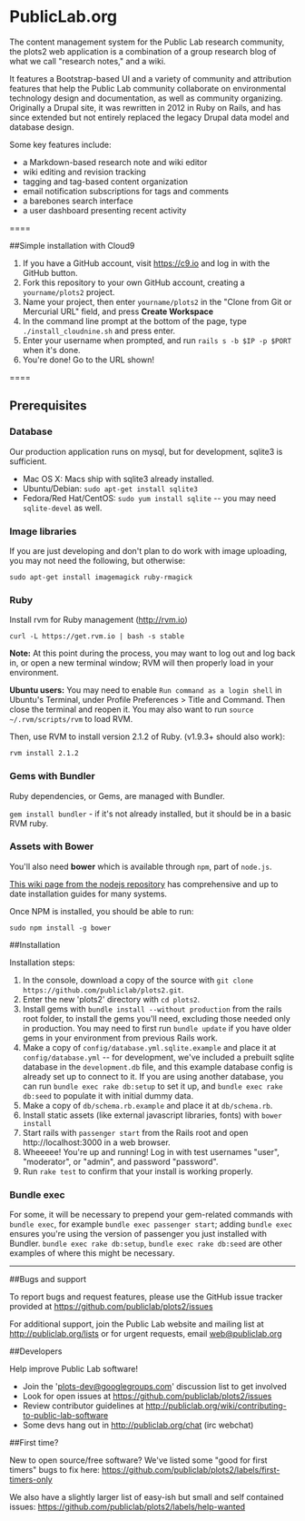 PublicLab.org
======

The content management system for the Public Lab research community, the plots2 web application is a combination of a group research blog of what we call "research notes," and a wiki. 

It features a Bootstrap-based UI and a variety of community and attribution features that help the Public Lab community collaborate on environmental technology design and documentation, as well as community organizing. Originally a Drupal site, it was rewritten in 2012 in Ruby on Rails, and has since extended but not entirely replaced the legacy Drupal data model and database design. 

Some key features include:

* a Markdown-based research note and wiki editor
* wiki editing and revision tracking
* tagging and tag-based content organization
* email notification subscriptions for tags and comments
* a barebones search interface
* a user dashboard presenting recent activity


====

##Simple installation with Cloud9

1. If you have a GitHub account, visit https://c9.io and log in with the GitHub button.
2. Fork this repository to your own GitHub account, creating a `yourname/plots2` project.
3. Name your project, then enter `yourname/plots2` in the "Clone from Git or Mercurial URL" field, and press **Create Workspace** 
4. In the command line prompt at the bottom of the page, type `./install_cloudnine.sh` and press enter.
5. Enter your username when prompted, and run `rails s -b $IP -p $PORT` when it's done.
6. You're done! Go to the URL shown!


====

## Prerequisites

### Database

Our production application runs on mysql, but for development, sqlite3 is sufficient.

* Mac OS X: Macs ship with sqlite3 already installed.
* Ubuntu/Debian: `sudo apt-get install sqlite3`
* Fedora/Red Hat/CentOS: `sudo yum install sqlite` -- you may need `sqlite-devel` as well.


### Image libraries

If you are just developing and don't plan to do work with image uploading, you may not need the following, but otherwise:

`sudo apt-get install imagemagick ruby-rmagick`


### Ruby

Install rvm for Ruby management (http://rvm.io)

`curl -L https://get.rvm.io | bash -s stable`

**Note:** At this point during the process, you may want to log out and log back in, or open a new terminal window; RVM will then properly load in your environment.

**Ubuntu users:** You may need to enable `Run command as a login shell` in Ubuntu's Terminal, under Profile Preferences > Title and Command. Then close the terminal and reopen it. You may also want to run `source ~/.rvm/scripts/rvm` to load RVM.

Then, use RVM to install version 2.1.2 of Ruby. (v1.9.3+ should also work):

`rvm install 2.1.2`


### Gems with Bundler

Ruby dependencies, or Gems, are managed with Bundler. 

`gem install bundler` - if it's not already installed, but it should be in a basic RVM ruby. 


### Assets with Bower

You'll also need **bower** which is available through `npm`, part of `node.js`.

[This wiki page from the nodejs repository](https://github.com/nodejs/node-v0.x-archive/wiki/Installing-Node.js-via-package-manager) has comprehensive and up to date installation guides for many systems. 
 
Once NPM is installed, you should be able to run:

`sudo npm install -g bower`


##Installation

Installation steps:

1. In the console, download a copy of the source with `git clone https://github.com/publiclab/plots2.git`.
2. Enter the new 'plots2' directory with `cd plots2`.
3. Install gems with `bundle install --without production` from the rails root folder, to install the gems you'll need, excluding those needed only in production. You may need to first run `bundle update` if you have older gems in your environment from previous Rails work. 
4. Make a copy of `config/database.yml.sqlite.example` and place it at `config/database.yml` -- for development, we've included a prebuilt sqlite database in the `development.db` file, and this example database config is already set up to connect to it. If you are using another database, you can run `bundle exec rake db:setup` to set it up, and `bundle exec rake db:seed` to populate it with initial dummy data.
5. Make a copy of `db/schema.rb.example` and place it at `db/schema.rb`.
6. Install static assets (like external javascript libraries, fonts) with `bower install` 
7. Start rails with `passenger start` from the Rails root and open http://localhost:3000 in a web browser. 
8. Wheeeee! You're up and running! Log in with test usernames "user", "moderator", or "admin", and password "password". 
9. Run `rake test` to confirm that your install is working properly. 

### Bundle exec

For some, it will be necessary to prepend your gem-related commands with `bundle exec`, for example `bundle exec passenger start`; adding `bundle exec` ensures you're using the version of passenger you just installed with Bundler. `bundle exec rake db:setup`, `bundle exec rake db:seed` are other examples of where this might be necessary.

****

##Bugs and support

To report bugs and request features, please use the GitHub issue tracker provided at https://github.com/publiclab/plots2/issues 

For additional support, join the Public Lab website and mailing list at http://publiclab.org/lists or for urgent requests, email web@publiclab.org

##Developers

Help improve Public Lab software!

* Join the 'plots-dev@googlegroups.com' discussion list to get involved
* Look for open issues at https://github.com/publiclab/plots2/issues
* Review contributor guidelines at http://publiclab.org/wiki/contributing-to-public-lab-software
* Some devs hang out in http://publiclab.org/chat (irc webchat)

##First time?

New to open source/free software? We've listed some "good for first timers" bugs to fix here: https://github.com/publiclab/plots2/labels/first-timers-only

We also have a slightly larger list of easy-ish but small and self contained issues: https://github.com/publiclab/plots2/labels/help-wanted

